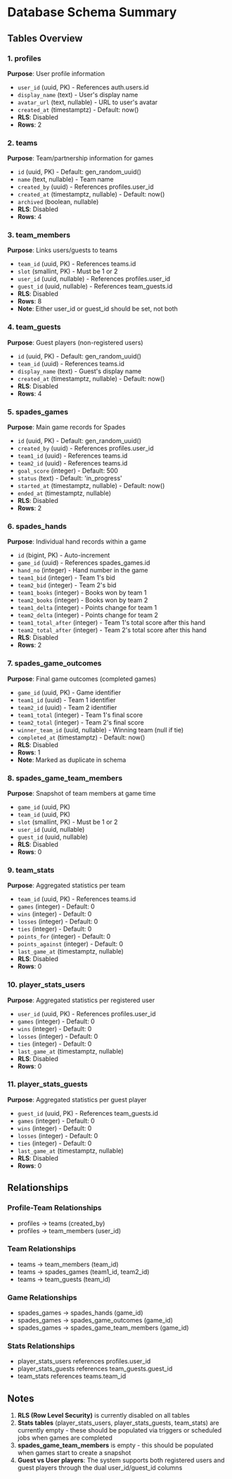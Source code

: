 # Database Schema Summary

## Tables Overview

### 1. profiles

**Purpose**: User profile information

- `user_id` (uuid, PK) - References auth.users.id
- `display_name` (text) - User's display name
- `avatar_url` (text, nullable) - URL to user's avatar
- `created_at` (timestamptz) - Default: now()
- **RLS**: Disabled
- **Rows**: 2

### 2. teams

**Purpose**: Team/partnership information for games

- `id` (uuid, PK) - Default: gen_random_uuid()
- `name` (text, nullable) - Team name
- `created_by` (uuid) - References profiles.user_id
- `created_at` (timestamptz, nullable) - Default: now()
- `archived` (boolean, nullable)
- **RLS**: Disabled
- **Rows**: 4

### 3. team_members

**Purpose**: Links users/guests to teams

- `team_id` (uuid, PK) - References teams.id
- `slot` (smallint, PK) - Must be 1 or 2
- `user_id` (uuid, nullable) - References profiles.user_id
- `guest_id` (uuid, nullable) - References team_guests.id
- **RLS**: Disabled
- **Rows**: 8
- **Note**: Either user_id or guest_id should be set, not both

### 4. team_guests

**Purpose**: Guest players (non-registered users)

- `id` (uuid, PK) - Default: gen_random_uuid()
- `team_id` (uuid) - References teams.id
- `display_name` (text) - Guest's display name
- `created_at` (timestamptz, nullable) - Default: now()
- **RLS**: Disabled
- **Rows**: 4

### 5. spades_games

**Purpose**: Main game records for Spades

- `id` (uuid, PK) - Default: gen_random_uuid()
- `created_by` (uuid) - References profiles.user_id
- `team1_id` (uuid) - References teams.id
- `team2_id` (uuid) - References teams.id
- `goal_score` (integer) - Default: 500
- `status` (text) - Default: 'in_progress'
- `started_at` (timestamptz, nullable) - Default: now()
- `ended_at` (timestamptz, nullable)
- **RLS**: Disabled
- **Rows**: 2

### 6. spades_hands

**Purpose**: Individual hand records within a game

- `id` (bigint, PK) - Auto-increment
- `game_id` (uuid) - References spades_games.id
- `hand_no` (integer) - Hand number in the game
- `team1_bid` (integer) - Team 1's bid
- `team2_bid` (integer) - Team 2's bid
- `team1_books` (integer) - Books won by team 1
- `team2_books` (integer) - Books won by team 2
- `team1_delta` (integer) - Points change for team 1
- `team2_delta` (integer) - Points change for team 2
- `team1_total_after` (integer) - Team 1's total score after this hand
- `team2_total_after` (integer) - Team 2's total score after this hand
- **RLS**: Disabled
- **Rows**: 2

### 7. spades_game_outcomes

**Purpose**: Final game outcomes (completed games)

- `game_id` (uuid, PK) - Game identifier
- `team1_id` (uuid) - Team 1 identifier
- `team2_id` (uuid) - Team 2 identifier
- `team1_total` (integer) - Team 1's final score
- `team2_total` (integer) - Team 2's final score
- `winner_team_id` (uuid, nullable) - Winning team (null if tie)
- `completed_at` (timestamptz) - Default: now()
- **RLS**: Disabled
- **Rows**: 1
- **Note**: Marked as duplicate in schema

### 8. spades_game_team_members

**Purpose**: Snapshot of team members at game time

- `game_id` (uuid, PK)
- `team_id` (uuid, PK)
- `slot` (smallint, PK) - Must be 1 or 2
- `user_id` (uuid, nullable)
- `guest_id` (uuid, nullable)
- **RLS**: Disabled
- **Rows**: 0

### 9. team_stats

**Purpose**: Aggregated statistics per team

- `team_id` (uuid, PK) - References teams.id
- `games` (integer) - Default: 0
- `wins` (integer) - Default: 0
- `losses` (integer) - Default: 0
- `ties` (integer) - Default: 0
- `points_for` (integer) - Default: 0
- `points_against` (integer) - Default: 0
- `last_game_at` (timestamptz, nullable)
- **RLS**: Disabled
- **Rows**: 0

### 10. player_stats_users

**Purpose**: Aggregated statistics per registered user

- `user_id` (uuid, PK) - References profiles.user_id
- `games` (integer) - Default: 0
- `wins` (integer) - Default: 0
- `losses` (integer) - Default: 0
- `ties` (integer) - Default: 0
- `last_game_at` (timestamptz, nullable)
- **RLS**: Disabled
- **Rows**: 0

### 11. player_stats_guests

**Purpose**: Aggregated statistics per guest player

- `guest_id` (uuid, PK) - References team_guests.id
- `games` (integer) - Default: 0
- `wins` (integer) - Default: 0
- `losses` (integer) - Default: 0
- `ties` (integer) - Default: 0
- `last_game_at` (timestamptz, nullable)
- **RLS**: Disabled
- **Rows**: 0

## Relationships

### Profile-Team Relationships

- profiles → teams (created_by)
- profiles → team_members (user_id)

### Team Relationships

- teams → team_members (team_id)
- teams → spades_games (team1_id, team2_id)
- teams → team_guests (team_id)

### Game Relationships

- spades_games → spades_hands (game_id)
- spades_games → spades_game_outcomes (game_id)
- spades_games → spades_game_team_members (game_id)

### Stats Relationships

- player_stats_users references profiles.user_id
- player_stats_guests references team_guests.guest_id
- team_stats references teams.team_id

## Notes

1. **RLS (Row Level Security)** is currently disabled on all tables
2. **Stats tables** (player_stats_users, player_stats_guests, team_stats) are currently empty - these should be populated via triggers or scheduled jobs when games are completed
3. **spades_game_team_members** is empty - this should be populated when games start to create a snapshot
4. **Guest vs User players**: The system supports both registered users and guest players through the dual user_id/guest_id columns
